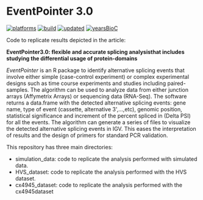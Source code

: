 # EventPointer 3.0

[![platforms](http://bioconductor.org/shields/availability/3.8/EventPointer.svg)](http://bioconductor.org/packages/release/bioc/html/EventPointer.html)
[![build](http://bioconductor.org/shields/build/release/bioc/EventPointer.svg)](http://bioconductor.org/packages/release/bioc/html/EventPointer.html)
[![updated](http://bioconductor.org/shields/lastcommit/release/bioc/EventPointer.svg)](http://bioconductor.org/packages/release/bioc/html/EventPointer.html)
[![yearsBioC](http://bioconductor.org/shields/years-in-bioc/EventPointer.svg)](http://bioconductor.org/packages/release/bioc/html/EventPointer.html)


Code to replicate results depicted in the article:

**EventPointer3.0: flexible and accurate splicing analysisthat includes studying the differential usage of protein-domains**

*EventPointer* is an R package to identify alternative splicing events 
		that involve either simple (case-control experiment) or complex experimental designs 
		such as time course experiments and studies including paired-samples. The algorithm can
		be used to analyze data from either junction arrays (Affymetrix Arrays) or sequencing data (RNA-Seq). 
		The software returns a data.frame with the detected alternative splicing 
		events: gene name, type of event (cassette, alternative 3',...,etc), genomic 
		position, statistical significance and increment of the percent spliced in (Delta PSI) for all 
		the events.
		The algorithm can generate a series of files to visualize the detected alternative 
		splicing events in IGV. This eases the interpretation of results and the design 
		of primers for standard PCR validation.
		
This repository has three main directories:

* simulation_data: code to replicate the analysis performed with simulated data.
* HVS_dataset: code to replicate the analysis performed with the HVS dataset.
* cx4945_dataset: code to replicate the analysis performed with the cx4945dataset

